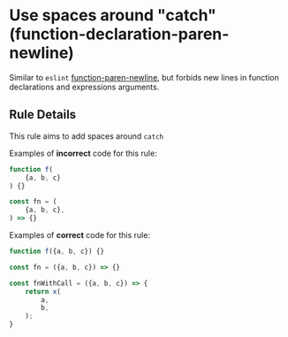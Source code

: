 # Use spaces around "catch" (function-declaration-paren-newline)

Similar to `eslint` [function-paren-newline](https://eslint.org/docs/rules/function-declaration-paren-newline), but forbids new lines in function declarations and expressions arguments.

## Rule Details

This rule aims to add spaces around `catch`

Examples of **incorrect** code for this rule:

```js
function f(
    {a, b, c}
) {}

const fn = (
    {a, b, c},
) => {}
```

Examples of **correct** code for this rule:

```js
function f({a, b, c}) {}

const fn = ({a, b, c}) => {}

const fnWithCall = ({a, b, c}) => {
    return x(
        a,
        b,
    );
}
```

